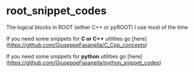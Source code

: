 # root_snippet_codes
The logical blocks in ROOT (either C++ or pyROOT) I use most of the time

If you need some snippets for **C or C++** utilities go [here] (https://github.com/GiuseppeFasanella/C_Cpp_concepts)

If you need some snippets for **python** utilities go [here] (https://github.com/GiuseppeFasanella/python_snippet_codes)

